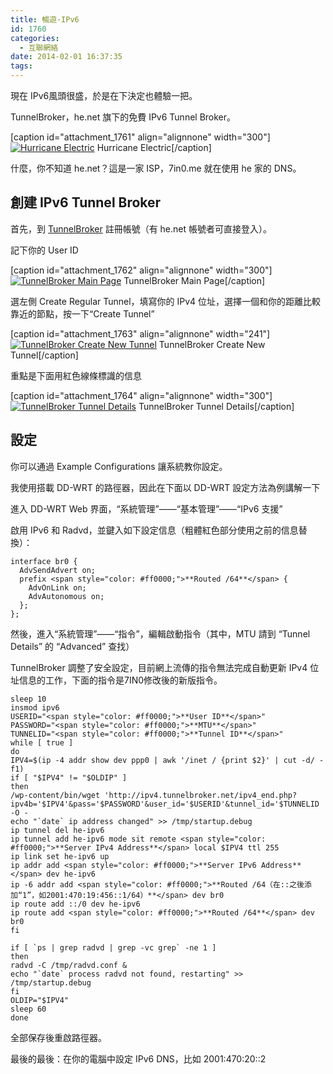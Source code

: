 ```yaml
---
title: 暢遊·IPv6
id: 1760
categories:
  - 互聯網絡
date: 2014-02-01 16:37:35
tags:
---
```


現在 IPv6風頭很盛，於是在下決定也體驗一把。

TunnelBroker，he.net 旗下的免費 IPv6 Tunnel Broker。

[caption id="attachment_1761" align="alignnone" width="300"][![Hurricane Electric](/wp-content/uploads/2014/02/helogo-300x73.gif)](/wp-content/uploads/2014/02/helogo.gif) Hurricane Electric[/caption]

什麼，你不知道 he.net？這是一家 ISP，7in0.me 就在使用 he 家的 DNS。

<!--more-->

## 創建 IPv6 Tunnel Broker

首先，到 [TunnelBroker](https://tunnelbroker.net) 註冊帳號（有 he.net 帳號者可直接登入）。

記下你的 User ID

[caption id="attachment_1762" align="alignnone" width="300"][![TunnelBroker Main Page](/wp-content/uploads/2014/02/QQ20140201-1@2x-300x192.png)](/wp-content/uploads/2014/02/QQ20140201-1@2x-e1391243938494.png) TunnelBroker Main Page[/caption]

選左側 Create Regular Tunnel，填寫你的 IPv4 位址，選擇一個和你的距離比較靠近的節點，按一下“Create Tunnel”

[caption id="attachment_1763" align="alignnone" width="241"][![TunnelBroker Create New Tunnel](/wp-content/uploads/2014/02/QQ20140201-3@2x-241x300.png)](/wp-content/uploads/2014/02/QQ20140201-3@2x-e1391244021845.png) TunnelBroker Create New Tunnel[/caption]

重點是下面用紅色線條標識的信息

[caption id="attachment_1764" align="alignnone" width="300"][![TunnelBroker Tunnel Details](/wp-content/uploads/2014/02/QQ20140201-4@2x-300x275.png)](/wp-content/uploads/2014/02/QQ20140201-4@2x-e1391244044353.png) TunnelBroker Tunnel Details[/caption]

## 設定

你可以通過 Example Configurations 讓系統教你設定。

我使用搭載 DD-WRT 的路徑器，因此在下面以 DD-WRT 設定方法為例講解一下

進入 DD-WRT Web 界面，“系統管理”——“基本管理”——“IPv6 支援”

啟用 IPv6 和 Radvd，並鍵入如下設定信息（粗體紅色部分使用之前的信息替換）：

```
interface br0 {
  AdvSendAdvert on;
  prefix <span style="color: #ff0000;">**Routed /64**</span> {
    AdvOnLink on;
    AdvAutonomous on;
  };
};
```

然後，進入“系統管理”——“指令”，編輯啟動指令（其中，MTU 請到 “Tunnel Details” 的 “Advanced” 查找）

TunnelBroker 調整了安全設定，目前網上流傳的指令無法完成自動更新 IPv4 位址信息的工作，下面的指令是7IN0修改後的新版指令。

```
sleep 10
insmod ipv6
USERID="<span style="color: #ff0000;">**User ID**</span>"
PASSWORD="<span style="color: #ff0000;">**MTU**</span>"
TUNNELID="<span style="color: #ff0000;">**Tunnel ID**</span>"
while [ true ]
do
IPV4=$(ip -4 addr show dev ppp0 | awk '/inet / {print $2}' | cut -d/ -f1)
if [ "$IPV4" != "$OLDIP" ]
then
/wp-content/bin/wget 'http://ipv4.tunnelbroker.net/ipv4_end.php?ipv4b='$IPV4'&pass='$PASSWORD'&user_id='$USERID'&tunnel_id='$TUNNELID -O -
echo "`date` ip address changed" >> /tmp/startup.debug
ip tunnel del he-ipv6
ip tunnel add he-ipv6 mode sit remote <span style="color: #ff0000;">**Server IPv4 Address**</span> local $IPV4 ttl 255
ip link set he-ipv6 up
ip addr add <span style="color: #ff0000;">**Server IPv6 Address**</span> dev he-ipv6
ip -6 addr add <span style="color: #ff0000;">**Routed /64（在::之後添加“1”，如2001:470:19:456::1/64）**</span> dev br0
ip route add ::/0 dev he-ipv6
ip route add <span style="color: #ff0000;">**Routed /64**</span> dev br0
fi

if [ `ps | grep radvd | grep -vc grep` -ne 1 ]
then
radvd -C /tmp/radvd.conf &
echo "`date` process radvd not found, restarting" >> /tmp/startup.debug
fi
OLDIP="$IPV4"
sleep 60
done
```

全部保存後重啟路徑器。

最後的最後：在你的電腦中設定 IPv6 DNS，比如 2001:470:20::2